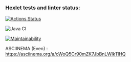 ### Hexlet tests and linter status:
[![Actions Status](https://github.com/MadMan2k/java-project-lvl1/workflows/hexlet-check/badge.svg)](https://github.com/MadMan2k/java-project-lvl1/actions)

![Java CI](https://github.com/MadMan2k/java-project-lvl1/workflows/Java%20CI/badge.svg)

[![Maintainability](https://api.codeclimate.com/v1/badges/a99a88d28ad37a79dbf6/maintainability)](https://codeclimate.com/github/codeclimate/codeclimate/maintainability)

ASCIINEMA (Even) : https://asciinema.org/a/oWoQ5Cr90mZK7JbBnLWIk11HQ